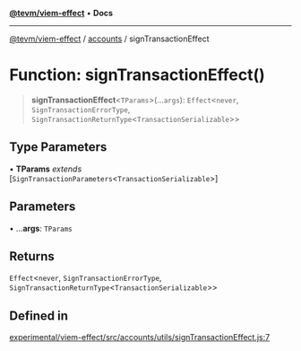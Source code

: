 [**@tevm/viem-effect**](../../README.md) • **Docs**

***

[@tevm/viem-effect](../../modules.md) / [accounts](../README.md) / signTransactionEffect

# Function: signTransactionEffect()

> **signTransactionEffect**\<`TParams`\>(...`args`): `Effect`\<`never`, `SignTransactionErrorType`, `SignTransactionReturnType`\<`TransactionSerializable`\>\>

## Type Parameters

• **TParams** *extends* [`SignTransactionParameters`\<`TransactionSerializable`\>]

## Parameters

• ...**args**: `TParams`

## Returns

`Effect`\<`never`, `SignTransactionErrorType`, `SignTransactionReturnType`\<`TransactionSerializable`\>\>

## Defined in

[experimental/viem-effect/src/accounts/utils/signTransactionEffect.js:7](https://github.com/qbzzt/tevm-monorepo/blob/main/experimental/viem-effect/src/accounts/utils/signTransactionEffect.js#L7)
